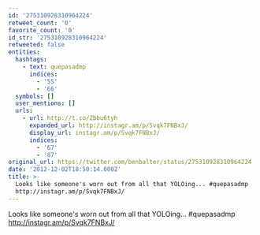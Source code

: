 ```yaml
---
id: '275310928310964224'
retweet_count: '0'
favorite_count: '0'
id_str: '275310928310964224'
retweeted: false
entities:
  hashtags:
    - text: quepasadmp
      indices:
        - '55'
        - '66'
  symbols: []
  user_mentions: []
  urls:
    - url: http://t.co/Zbbu6tyh
      expanded_url: http://instagr.am/p/Svqk7FNBxJ/
      display_url: instagr.am/p/Svqk7FNBxJ/
      indices:
        - '67'
        - '87'
original_url: https://twitter.com/benbalter/status/275310928310964224
date: '2012-12-02T18:50:14.000Z'
title: >-
  Looks like someone's worn out from all that YOLOing... #quepasadmp
  http://instagr.am/p/Svqk7FNBxJ/
---
```


Looks like someone's worn out from all that YOLOing... #quepasadmp http://instagr.am/p/Svqk7FNBxJ/